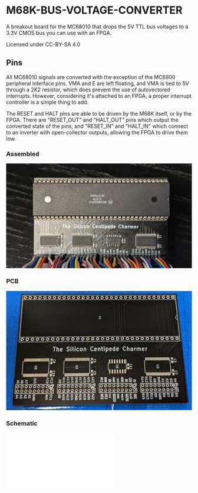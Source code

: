 # M68K-BUS-VOLTAGE-CONVERTER

A breakout board for the MC68010 that drops the 5V TTL bus voltages to a 3.3V CMOS bus you can use with an FPGA.

Licensed under CC-BY-SA 4.0

## Pins

All MC68010 signals are converted with the exception of the MC6800 peripheral interface pins. VMA and E are left floating, and VMA is tied to 5V through a 2K2 resistor, which does prevent the use of autovectored interrupts. However, considering it's attached to an FPGA, a proper interrupt controller is a simple thing to add.

The RESET and HALT pins are able to be driven by the M68K itself, or by the FPGA. There are "RESET_OUT" and "HALT_OUT" pins which output the converted state of the pins, and "RESET_IN" and "HALT_IN" which connect to an inverter with open-collector outputs, allowing the FPGA to drive them low.

### Assembled
![Assembled](/Assets/assembled.webp)

### PCB
![PCB](/Assets/pcb.webp)

### Schematic
![Schematic](/Assets/M68K-BUS-VOLTAGE-CONVERTER-SCH.pdf)	
